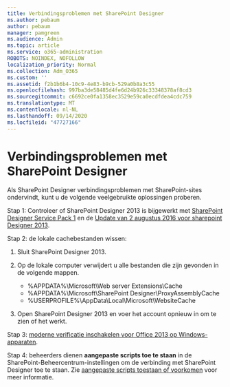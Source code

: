 ```yaml
---
title: Verbindingsproblemen met SharePoint Designer
ms.author: pebaum
author: pebaum
manager: pamgreen
ms.audience: Admin
ms.topic: article
ms.service: o365-administration
ROBOTS: NOINDEX, NOFOLLOW
localization_priority: Normal
ms.collection: Adm_O365
ms.custom: ''
ms.assetid: f2b1b6b4-10c9-4e83-b9cb-529a0b8a3c55
ms.openlocfilehash: 997ba3de58485d4fe6d24b926c33348378af8cd3
ms.sourcegitcommit: c6692ce0fa1358ec3529e59ca0ecdfdea4cdc759
ms.translationtype: MT
ms.contentlocale: nl-NL
ms.lasthandoff: 09/14/2020
ms.locfileid: "47727166"
---
```

# <a name="sharepoint-designer-connection-issues"></a>Verbindingsproblemen met SharePoint Designer 

Als SharePoint Designer verbindingsproblemen met SharePoint-sites ondervindt, kunt u de volgende veelgebruikte oplossingen proberen.

Stap 1: Controleer of SharePoint Designer 2013 is bijgewerkt met [SharePoint Designer Service Pack 1](https://support.microsoft.com/help/2817441/description-of-microsoft-sharepoint-designer-2013-service-pack-1-sp1) en de [Update van 2 augustus 2016 voor sharepoint Designer 2013](https://support.microsoft.com/help/3114721/august-2-2016-update-for-sharepoint-designer-2013-kb3114721).



Stap 2: de lokale cachebestanden wissen:

1. Sluit SharePoint Designer 2013.

2. Op de lokale computer verwijdert u alle bestanden die zijn gevonden in de volgende mappen.

    - %APPDATA%\Microsoft\Web server Extensions\Cache
    - %APPDATA%\Microsoft\SharePoint Designer\ProxyAssemblyCache
    - %USERPROFILE%\AppData\Local\Microsoft\WebsiteCache

3. Open SharePoint Designer 2013 en voer het account opnieuw in om te zien of het werkt.

Stap 3: [moderne verificatie inschakelen voor Office 2013 op Windows-apparaten](https://docs.microsoft.com/microsoft-365/admin/security-and-compliance/enable-modern-authentication).

Stap 4: beheerders dienen **aangepaste scripts toe te staan** in de SharePoint-Beheercentrum-instellingen om de verbinding met SharePoint Designer toe te staan. Zie [aangepaste scripts toestaan of voorkomen](https://docs.microsoft.com/sharepoint/allow-or-prevent-custom-script) voor meer informatie.


